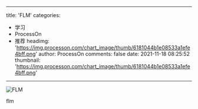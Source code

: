 
---
title: 'FLM'
categories: 
 - 学习
 - ProcessOn
 - 推荐
headimg: 'https://img.processon.com/chart_image/thumb/6181044b1e08533a1efe4bff.png'
author: ProcessOn
comments: false
date: 2021-11-18 08:25:52
thumbnail: 'https://img.processon.com/chart_image/thumb/6181044b1e08533a1efe4bff.png'
---

<div>   
<img class="thumb" alt="FLM" src="https://img.processon.com/chart_image/thumb/6181044b1e08533a1efe4bff.png" referrerpolicy="no-referrer">
<p>flm</p>  
</div>
            